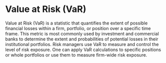 # Value at Risk (VaR)
Value at Risk (VaR) is a statistic that quantifies the extent of possible financial losses within a firm, portfolio, or position over a specific time frame. This metric is most commonly used by investment and commercial banks to determine the extent and probabilities of potential losses in their institutional portfolios.
Risk managers use VaR to measure and control the level of risk exposure. One can apply VaR calculations to specific positions or whole portfolios or use them to measure firm-wide risk exposure. 
